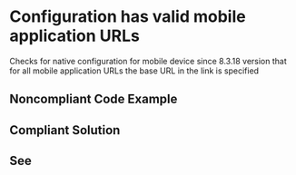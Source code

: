 # Configuration has valid mobile application URLs

Checks for native configuration for mobile device since 8.3.18 version that for all mobile application URLs
the base URL in the link is specified

## Noncompliant Code Example

## Compliant Solution

## See
